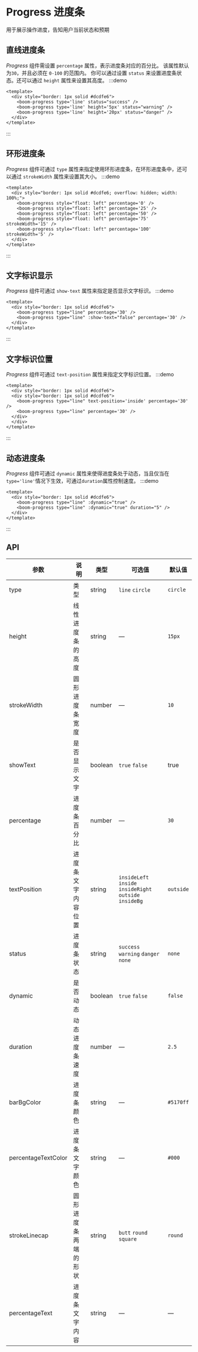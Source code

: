 # Progress 进度条

用于展示操作进度，告知用户当前状态和预期

## 直线进度条

*Progress* 组件需设置 `percentage` 属性，表示进度条对应的百分比。 该属性默认为`30`，并且必须在 `0-100` 的范围内。 你可以通过设置 `status` 来设置进度条状态。还可以通过 `height` 属性来设置其高度。
:::demo

```vue
<template>
  <div style="border: 1px solid #dcdfe6">
    <boom-progress type='line' status="success" />
    <boom-progress type='line' height='5px' status="warning" />
    <boom-progress type='line' height='20px' status="danger" />
  </div>
</template>
```

:::

## 环形进度条

*Progress* 组件可通过 `type` 属性来指定使用环形进度条，在环形进度条中，还可以通过 `strokeWidth` 属性来设置其大小。
:::demo

```vue
<template>
  <div style="border: 1px solid #dcdfe6; overflow: hidden; width: 100%;">
    <boom-progress style="float: left" percentage='0' />
    <boom-progress style="float: left" percentage='25' />
    <boom-progress style="float: left" percentage='50' />
    <boom-progress style="float: left" percentage='75' strokeWidth='15' />
    <boom-progress style="float: left" percentage='100' strokeWidth='5' />
  </div>
</template>
```

:::

## 文字标识显示

*Progress* 组件可通过 `show-text` 属性来指定是否显示文字标识。
:::demo

```vue
<template>
  <div style="border: 1px solid #dcdfe6">
    <boom-progress type="line" percentage='30' />
    <boom-progress type="line" :show-text="false" percentage='30' />
  </div>
</template>
```

:::

## 文字标识位置

*Progress* 组件可通过 `text-position` 属性来指定文字标识位置。
:::demo

```vue
<template>
  <div style="border: 1px solid #dcdfe6">
  <div style="border: 1px solid #dcdfe6">
    <boom-progress type="line" text-position='inside' percentage='30' />
    <boom-progress type="line" percentage='30' />
  </div>
  </div>
</template>
```

:::

## 动态进度条

*Progress* 组件可通过 `dynamic` 属性来使得进度条处于动态，当且仅当在`type='line'`情况下生效，可通过`duration`属性控制速度。
:::demo

```vue
<template>
  <div style="border: 1px solid #dcdfe6">
    <boom-progress type="line" :dynamic="true" />
    <boom-progress type="line" :dynamic="true" duration="5" />
  </div>
</template>
```

:::

## API

| 参数         | 说明                  | 类型             | 可选值                                    | 默认值  |
| ------------ | ------------         | --------------  | -----------------------------------------| ------ |
| type         | 类型                  | string          | `line`  `circle`                         |`circle` |
| height       | 线性进度条的高度       | string          | —                                        | `15px`  |
| strokeWidth  | 圆形进度条宽度         | number          | —                                        | `10`   |
| showText     | 是否显示文字           | boolean         | `true` `false`                           | true   |
| percentage   | 进度条百分比           | number          | —                                        | `30`   |
| textPosition | 进度条文字内容位置     | string           |`insideLeft` `inside` `insideRight` `outside` `insideBg`| `outside` |
| status       | 进度条状态           | string           | `success` `warning` `danger` `none`       | `none` |
| dynamic      | 是否动态              | boolean          | `true` `false`                           |`false` |
| duration     | 动态进度条速度         | number           | —                                        | `2.5` |
| barBgColor   | 进度条颜色            | string           | —                                        |`#5170ff`|
| percentageTextColor | 进度条文字颜色  | string          | —                                        | `#000`  |
| strokeLinecap  | 圆形进度条两端的形状  | string         | `butt` `round` `square`                   | `round` |
| percentageText | 进度条文字内容       | string           | —                                        |—       |
